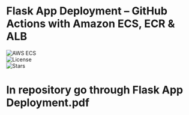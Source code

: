 # Flask App Deployment – GitHub Actions with Amazon ECS, ECR & ALB

![AWS ECS](https://img.shields.io/badge/AWS-ECS-orange?logo=amazonaws)  
![License](https://img.shields.io/badge/License-MIT-green)  
![Stars](https://img.shields.io/github/stars/your-repo?style=social)

# In repository go through Flask App Deployment.pdf 


